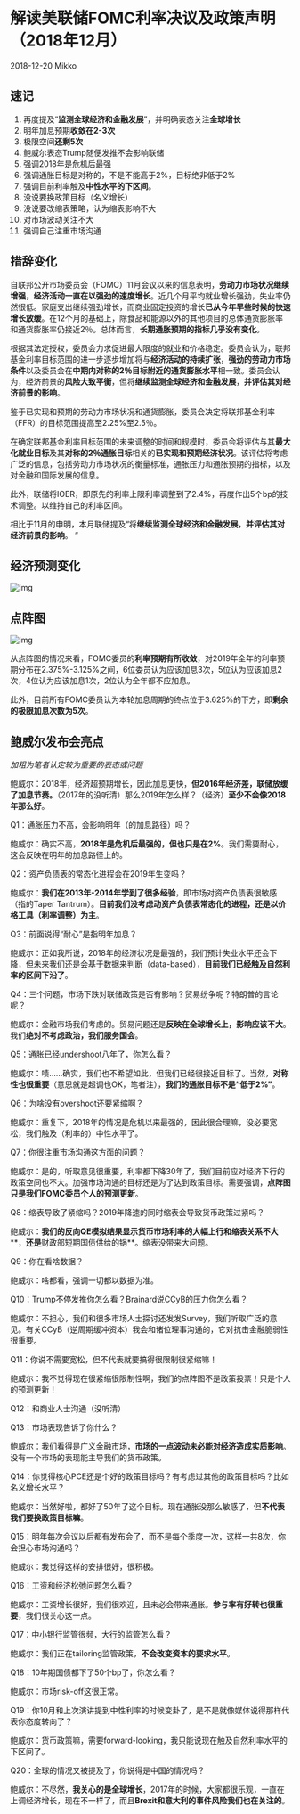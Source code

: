 # 解读美联储FOMC利率决议及政策声明（2018年12月）

2018-12-20 Mikko

## 速记

1. 再度提及“**监测全球经济和金融发展**”，并明确表态关注**全球增长**
2. 明年加息预期**收敛在2-3次**
3. 极限空间**还剩5次**
4. 鲍威尔表态Trump随便发推不会影响联储
5. 强调2018年是危机后最强
6. 强调通胀目标是对称的，不是不能高于2%，目标绝非低于2%
7. 强调目前利率触及**中性水平的下区间**。
8. 没说要换政策目标（名义增长）
9. 没说要改缩表策略，认为缩表影响不大
10. 对市场波动关注不大
11. 强调自己注重市场沟通

## 措辞变化

自联邦公开市场委员会（FOMC）11月会议以来的信息表明，**劳动力市场状况继续增强，经济活动一直在以强劲的速度增长**。近几个月平均就业增长强劲，失业率仍然很低。家庭支出继续强劲增长，而商业固定投资的增长**已从今年早些时候的快速增长放缓**。在12个月的基础上，除食品和能源以外的其他项目的总体通货膨胀率和通货膨胀率仍接近2％。总体而言，**长期通胀预期的指标几乎没有变化**。

根据其法定授权，委员会力求促进最大限度的就业和价格稳定。委员会认为，联邦基金利率目标范围的进一步逐步增加将与**经济活动的持续扩张**，**强劲的劳动力市场条件**以及委员会在**中期内对称的2％目标附近的通货膨胀水平**相一致。委员会认为，经济前景的**风险大致平衡**，但将**继续监测全球经济和金融发展**，**并评估其对经济前景的影响**。

鉴于已实现和预期的劳动力市场状况和通货膨胀，委员会决定将联邦基金利率（FFR）的目标范围提高至2.25%至2.5％。

在确定联邦基金利率目标范围的未来调整的时间和规模时，委员会将评估与其**最大化就业目标**及其**对称的2％通胀目标**相关的**已实现和预期经济状况**。该评估将考虑广泛的信息，包括劳动力市场状况的衡量标准，通胀压力和通胀预期的指标，以及对金融和国际发展的信息。

此外，联储将IOER，即原先的利率上限利率调整到了2.4%，再度作出5个bp的技术调整。以维持自己的利率区间。

相比于11月的申明，本月联储提及“将**继续监测全球经济和金融发展**，**并评估其对经济前景的影响**。 ”

## 经济预测变化

![img](https://rocks.wisburg.com/f345a6a8-9de8-4c73-8ed3-66cefdb28e90.png)

## 点阵图

![img](https://rocks.wisburg.com/33f2dd4d-686d-49f9-84ac-c9bd4746a18c.png)

从点阵图的情况来看，FOMC委员的**利率预期有所收敛**，对2019年全年的利率预期分布在2.375%-3.125%之间，6位委员认为应该加息3次，5位认为应该加息2次，4位认为应该加息1次，2位认为全年都不应加息。

此外，目前所有FOMC委员认为本轮加息周期的终点位于3.625%的下方，即**剩余的极限加息次数为5次**。

## 鲍威尔发布会亮点

*加粗为笔者认定较为重要的表态或问题*

鲍威尔：2018年，经济超预期增长，因此加息更快，**但2016年经济差，联储放缓了加息节奏。**（2017年的没听清）那么2019年怎么样？（经济）**至少不会像2018年那么好**。

Q1：通胀压力不高，会影响明年（的加息路径）吗？

鲍威尔：确实不高，**2018年是危机后最强的，但也只是在2%**。我们需要耐心，这会反映在明年的加息路径上的。

Q2：资产负债表的常态化进程会在2019年生变吗？

鲍威尔：**我们在2013年-2014年学到了很多经验**，即市场对资产负债表很敏感（指的Taper Tantrum）。**目前我们没考虑动资产负债表常态化的进程，还是以价格工具（利率调整）为主**。

Q3：前面说得“耐心”是指明年加息？

鲍威尔：正如我所说，2018年的经济状况是最强的，我们预计失业水平还会下降，但未来我们还是会基于数据来判断（data-based），**目前我们已经触及自然利率的区间下沿了**。

Q4：三个问题，市场下跌对联储政策是否有影响？贸易纷争呢？特朗普的言论呢？

鲍威尔：金融市场我们考虑的。贸易问题还是**反映在全球增长上，影响应该不大**。我们**绝对不考虑政治，我们服务国会**。

Q5：通胀已经undershoot八年了，你怎么看？

鲍威尔：啧……确实，我们也不希望如此，但我们已经很接近目标了。当然，**对称性也很重要**（意思就是超调也OK，笔者注），**我们的通胀目标不是“低于2%”**。

Q6：为啥没有overshoot还要紧缩啊？

鲍威尔：重复下，2018年的情况是危机以来最强的，因此很合理嘛，没必要宽松，我们触及（利率的）中性水平了。

Q7：你很注重市场沟通这方面的问题？

鲍威尔：是的，听取意见很重要，利率都下降30年了，我们目前应对经济下行的政策空间也不大。加强市场沟通的目标还是为了达到政策目标。需要强调，**点阵图只是我们FOMC委员个人的预测更新**。

Q8：缩表导致了紧缩吗？2019年降速的同时缩表会导致货币政策过紧吗？

鲍威尔：**我们的反向QE模拟结果显示货币市场利率的大幅上行和缩表关系不大****，**还是**财政部短期国债供给的锅**。缩表没带来大问题。

Q9：你在看啥数据？

鲍威尔：啥都看，强调一切都以数据为准。

Q10：Trump不停发推你怎么看？Brainard说CCyB的压力你怎么看？

鲍威尔：不担心，我们和很多市场人士探讨还发发Survey，我们听取广泛的意见。有关CCyB（逆周期缓冲资本）我会和诸位理事沟通的，它对抗击金融脆弱性很重要。

Q11：你说不需要宽松，但不代表就要搞得很限制很紧缩嘛！

鲍威尔：我不觉得现在很紧缩很限制性啊，我们的点阵图不是政策投票！只是个人的预测更新！

Q12：和商业人士沟通（没听清）

Q13：市场表现告诉了你什么？

鲍威尔：我们看得是广义金融市场，**市场的一点波动未必能对经济造成实质影响**。没有一个市场的表现能主导我们的货币政策。

Q14：你觉得核心PCE还是个好的政策目标吗？有考虑过其他的政策目标吗？比如名义增长水平？

鲍威尔：当然好啦，都好了50年了这个目标。现在通胀没那么敏感了，但**不代表我们要换政策目标嘛**。

Q15：明年每次会议以后都有发布会了，而不是每个季度一次，这样一共8次，你会担心市场沟通吗？

鲍威尔：我觉得这样的安排很好，很积极。

Q16：工资和经济松弛问题怎么看？

鲍威尔：工资增长很好，我们很欢迎，且未必会带来通胀。**参与率有好转也很重要**，我们很关心这一点。

Q17：中小银行监管很频，大行的监管怎么看？

鲍威尔：我们正在tailoring监管政策，**不会改变资本的要求水平**。

Q18：10年期国债都下了50个bp了，你怎么看？

鲍威尔：市场risk-off这很正常。

Q19：你10月和上次演讲提到中性利率的时候变卦了，是不是就像媒体说得那样代表你态度转向了？

鲍威尔：货币政策嘛，需要forward-looking，我只能说现在触及自然利率水平的下区间了。

Q20：全球的情况又被提及了，你说得是中国的情况吗？

鲍威尔：不尽然，**我关心的是全球增长**，2017年的时候，大家都很乐观，一直在上调经济增长，现在不一样了，而且**Brexit和意大利的事件风险我们也在关注的**。